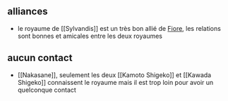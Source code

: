 ## alliances
- le royaume de [[Sylvandis]] est un très bon allié de [Fiore](Fiore.md), les relations sont bonnes et amicales entre les deux royaumes 
## aucun contact
- [[Nakasane]], seulement les deux [[Kamoto Shigeko]] et [[Kawada Shigeko]] connaissent le royaume mais il est trop loin pour avoir un quelconque contact